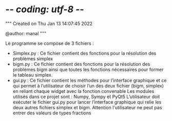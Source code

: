# -*- coding: utf-8 -*-
"""
Created on Thu Jan 13 14:07:45 2022

@author: manal
"""


Le programme se compose de 3 fichiers :
-	Simplex.py : Ce fichier contient des fonctions pour la résolution des problèmes simplex
-	bigm.py : Ce fichier contient des fonctions pour la résolution des problèmes bigm ainsi que toutes les fonctions nécessaires pour former le tableau simplex.
-	gui.py : Ce fichier contient les méthodes pour l’interface graphique et ce qui permet à l’utilisateur de choisir l’un des deux fichier (bigm, simplex) en reliant chaque widget avec la fonction convenable
Les modules utilisés dans ce projet sont : Numpy, Sympy et PyQt5
L’utilisateur doit exécuter le fichier gui.py pour lancer l’interface graphique qui relie les deux autres fichiers simplex et bigm.
Attention l'utilisateur ne peut pas entrer des valeurs de types fractions 